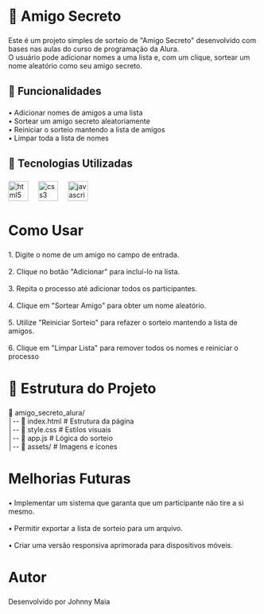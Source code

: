 <h1 align="left">📌 Amigo Secreto</h1>

###

<p align="left">Este é um projeto simples de sorteio de "Amigo Secreto" desenvolvido com bases nas aulas do curso de programação da Alura.<br>O usuário pode adicionar nomes a uma lista e, com um clique, sortear um nome aleatório como seu amigo secreto.</p>

###

<h2 align="left">🎨 Funcionalidades</h2>

###

<p align="left">• Adicionar nomes de amigos a uma lista<br>• Sortear um amigo secreto aleatoriamente<br>• Reiniciar o sorteio mantendo a lista de amigos<br>• Limpar toda a lista de nomes</p>

###

<h2 align="left">🚀 Tecnologias Utilizadas</h2>

###

<div align="left">
  <img src="https://cdn.jsdelivr.net/gh/devicons/devicon/icons/html5/html5-original.svg" height="40" alt="html5 logo"  />
  <img width="12" />
  <img src="https://cdn.jsdelivr.net/gh/devicons/devicon/icons/css3/css3-original.svg" height="40" alt="css3 logo"  />
  <img width="12" />
  <img src="https://cdn.jsdelivr.net/gh/devicons/devicon/icons/javascript/javascript-original.svg" height="40" alt="javascript logo"  />
</div>

###

<h1 align="left">Como Usar</h1>

###

<p align="left">1. Digite o nome de um amigo no campo de entrada.<br><br>2. Clique no botão "Adicionar" para incluí-lo na lista.<br><br>3. Repita o processo até adicionar todos os participantes.<br><br>4. Clique em "Sortear Amigo" para obter um nome aleatório.<br><br>5. Utilize "Reiniciar Sorteio" para refazer o sorteio mantendo a lista de amigos.<br><br>6. Clique em "Limpar Lista" para remover todos os nomes e reiniciar o processo</p>

###

<h1 align="left">📂 Estrutura do Projeto</h1>

###

<p align="left">📁 amigo_secreto_alura/<br>│-- 📁 index.html  # Estrutura da página<br>│-- 📁 style.css   # Estilos visuais<br>│-- 📁 app.js      # Lógica do sorteio<br>│-- 📁 assets/     # Imagens e ícones</p>

###

<h1 align="left">Melhorias Futuras</h1>

###

<p align="left">• Implementar um sistema que garanta que um participante não tire a si mesmo.<br><br>• Permitir exportar a lista de sorteio para um arquivo.<br><br>• Criar uma versão responsiva aprimorada para dispositivos móveis.</p>

###

<h1 align="left">Autor</h1>

###

<p align="left">Desenvolvido por Johnny Maia</p>

###
